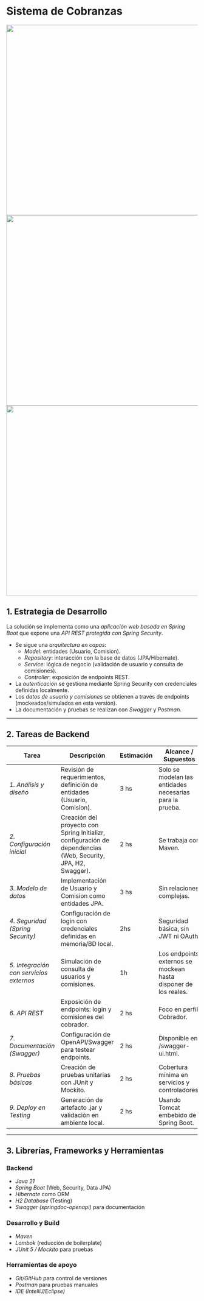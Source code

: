 # Sistema de Cobranzas
<img width="700" height="500" src="https://github.com/user-attachments/assets/68e8805d-ae02-4c00-bf63-68fddcf1acf5"/>
<img width="700" height="500" src="https://github.com/user-attachments/assets/16cf0b42-0f73-45a2-97f8-621e7e8d7fc4"/>
<img width="700" height="500" src="https://github.com/user-attachments/assets/ec6bba97-fd91-4432-8d59-3174ebe28569"/>

## 1. Estrategia de Desarrollo
La solución se implementa como una *aplicación web basada en Spring Boot* que expone una *API REST protegida con Spring Security*.  

- Se sigue una *arquitectura en capas*:  
  - *Model*: entidades (Usuario, Comision).  
  - *Repository*: interacción con la base de datos (JPA/Hibernate).  
  - *Service*: lógica de negocio (validación de usuario y consulta de comisiones).  
  - *Controller*: exposición de endpoints REST.  
- La *autenticación* se gestiona mediante Spring Security con credenciales definidas localmente.  
- Los *datos de usuario y comisiones* se obtienen a través de endpoints (mockeados/simulados en esta versión).  
- La documentación y pruebas se realizan con *Swagger* y *Postman*.  

---

## 2. Tareas de Backend

| Tarea | Descripción | Estimación | Alcance / Supuestos |
|-------|-------------|------------|----------------------|
| *1. Análisis y diseño* | Revisión de requerimientos, definición de entidades (Usuario, Comision). | 3 hs | Solo se modelan las entidades necesarias para la prueba. |
| *2. Configuración inicial* | Creación del proyecto con Spring Initializr, configuración de dependencias (Web, Security, JPA, H2, Swagger). | 2 hs | Se trabaja con Maven. |
| *3. Modelo de datos* | Implementación de Usuario y Comision como entidades JPA. | 3 hs | Sin relaciones complejas. |
| *4. Seguridad (Spring Security)* | Configuración de login con credenciales definidas en memoria/BD local. | 2hs | Seguridad básica, sin JWT ni OAuth. |
| *5. Integración con servicios externos* | Simulación de consulta de usuarios y comisiones. | 1h | Los endpoints externos se mockean hasta disponer de los reales. |
| *6. API REST* | Exposición de endpoints: login y comisiones del cobrador. | 2 hs | Foco en perfil Cobrador. |
| *7. Documentación (Swagger)* | Configuración de OpenAPI/Swagger para testear endpoints. | 2 hs | Disponible en /swagger-ui.html. |
| *8. Pruebas básicas* | Creación de pruebas unitarias con JUnit y Mockito. | 2 hs | Cobertura mínima en servicios y controladores. |
| *9. Deploy en Testing* | Generación de artefacto .jar y validación en ambiente local. | 2 hs | Usando Tomcat embebido de Spring Boot. |

---

## 3. Librerías, Frameworks y Herramientas

### Backend
- *Java 21*  
- *Spring Boot* (Web, Security, Data JPA)  
- *Hibernate* como ORM  
- *H2 Database* (Testing)  
- *Swagger (springdoc-openapi)* para documentación  

### Desarrollo y Build
- *Maven*  
- *Lombok* (reducción de boilerplate)  
- *JUnit 5 / Mockito* para pruebas  

### Herramientas de apoyo
- *Git/GitHub* para control de versiones  
- *Postman* para pruebas manuales  
- *IDE (IntelliJ/Eclipse)*
